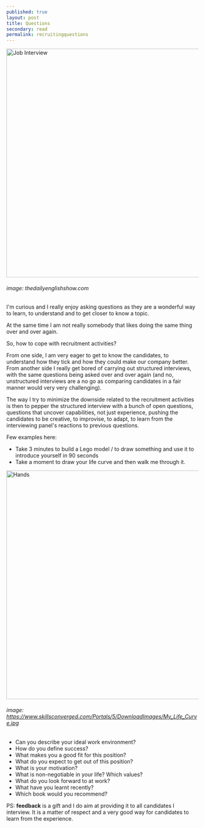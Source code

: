 ```yaml
---
published: true
layout: post
title: Questions
secondary: read
permalink: recruitingquestions
---
```


<img src="https://live.staticflickr.com/8821/17150746928_976705aa17_b.jpg" alt="Job Interview" width="600"/>

###### image: thedailyenglishshow.com

I'm curious and I really enjoy asking questions as they are a wonderful way to learn, to understand and to get closer to know a topic.

At the same time I am not really somebody that likes doing the same thing over and over again.

So, how to cope with recruitment activities? 

From one side, I am very eager to get to know the candidates, to understand how they tick and how they could make our company better.
From another side I really get bored of carrying out structured interviews, with the same questions being asked over and over again (and no, unstructured interviews are a no go as comparing candidates in a fair manner would very very challenging).

The way I try to minimize the downside related to the recruitment activities is then to pepper the structured interview with a bunch of open questions, questions that uncover capabilities, not just experience, pushing the candidates to be creative, to improvise, to adapt, to learn from the interviewing panel's reactions to previous questions.

Few examples here:

* Take 3 minutes to build a Lego model / to draw something and use it to introduce yourself in 90 seconds
* Take a moment to draw your life curve and then walk me through it.

<img src="https://www.skillsconverged.com/Portals/5/DownloadImages/My_Life_Curve.jpg" alt="Hands" width="600"/>

###### image: https://www.skillsconverged.com/Portals/5/DownloadImages/My_Life_Curve.jpg

* Can you describe your ideal work environment? 
* How do you define success?
* What makes you a good fit for this position?
* What do you expect to get out of this position?
* What is your motivation?
* What is non-negotiable in your life? Which values?
* What do you look forward to at work?
* What have you learnt recently?
* Which book would you recommend?

PS: **feedback** is a gift and I do aim at providing it to all candidates I interview. It is a matter of respect and a very good way for candidates to learn from the experience.

